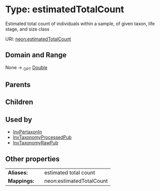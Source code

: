 
# Type: estimatedTotalCount


Estimated total count of individuals within a sample, of given taxon, life stage, and size class

URI: [neon:estimatedTotalCount](https://data.neonscience.org/estimatedTotalCount)


## Domain and Range

None ->  <sub>OPT</sub> [Double](types/Double.md)

## Parents


## Children


## Used by

 * [InvPertaxonIn](InvPertaxonIn.md)
 * [InvTaxonomyProcessedPub](InvTaxonomyProcessedPub.md)
 * [InvTaxonomyRawPub](InvTaxonomyRawPub.md)

## Other properties

|  |  |  |
| --- | --- | --- |
| **Aliases:** | | estimated total count |
| **Mappings:** | | neon:estimatedTotalCount |


